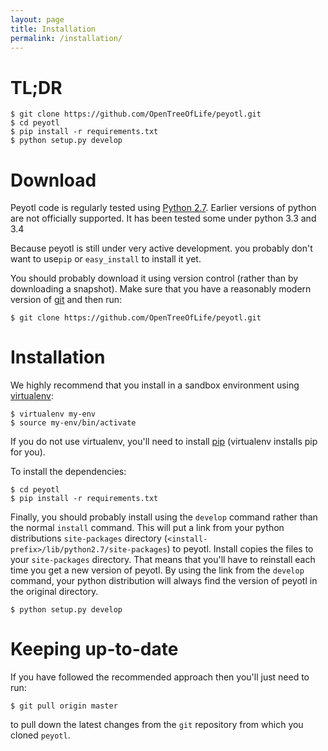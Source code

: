 ```yaml
---
layout: page
title: Installation
permalink: /installation/
---
```

# TL;DR

    $ git clone https://github.com/OpenTreeOfLife/peyotl.git
    $ cd peyotl
    $ pip install -r requirements.txt
    $ python setup.py develop


# Download

Peyotl code is regularly tested using [Python 2.7](https://www.python.org/download/releases/2.7). Earlier versions of python are not officially supported. It has been tested some under python 3.3 and 3.4

Because peyotl is still under very active development. you probably don't want to use`pip` or `easy_install` to install it yet.

You should probably download it using version control (rather than by downloading a snapshot). Make sure that you have a reasonably modern version of [git](http://git-scm.com/) and then run:

    $ git clone https://github.com/OpenTreeOfLife/peyotl.git

# Installation
We highly recommend that you install in a sandbox environment using [virtualenv](https://pypi.python.org/pypi/virtualenv):

    $ virtualenv my-env
    $ source my-env/bin/activate
    
If you do not use virtualenv, you'll need to install [pip](https://pypi.python.org/pypi/pip) (virtualenv installs pip for you).

To install the dependencies:

    $ cd peyotl
    $ pip install -r requirements.txt

Finally, you should probably install using the `develop` command rather than the normal `install` command. This will put a link from your python distributions `site-packages` directory (`<install-prefix>/lib/python2.7/site-packages`) to peyotl. Install copies the files to your `site-packages` directory. That means that you'll have to reinstall each time you get a new version of peyotl. By using the link from the `develop` command, your python distribution will always find the version of peyotl in the original directory.

    $ python setup.py develop

# Keeping up-to-date
If you have followed the recommended approach then you'll just need to run:

    $ git pull origin master

to pull down the latest changes from the `git` repository from which you cloned `peyotl`.
